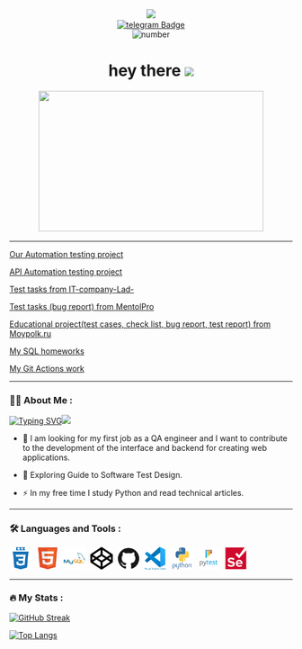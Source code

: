 <div id="header" align="center">
  <img src="https://media.giphy.com/media/paTz7UZbPfTZFRYnnB/giphy.gif" width="200"/>
  
<div id="badges">
  <a href="https://t.me/elena_arabel">
    <img src="https://img.shields.io/badge/telegram-blue?logo=telegram&logoColor=white&style=for-the-badge" alt="telegram Badge"/>
  </a>
</div>
<img src="https://komarev.com/ghpvc/?username=LadyginaElena&style=flat-square&color=blue" alt="number"/>
<h1>
  hey there
  <img src="https://media.giphy.com/media/hvRJCLFzcasrR4ia7z/giphy.gif" width="30px"/>
</h1> </div>
<div align="center">
  <img src="https://media.giphy.com/media/l46Cy1rHbQ92uuLXa/giphy.gif" width="400" height="250"/>
</div>

---

[Our Automation testing project](https://github.com/ivanovajulika/Sauce)

[API Automation testing project](https://github.com/ivanovajulika/Api_Petstore)

[Test tasks from IT-company-Lad- ](https://drive.google.com/drive/folders/1WOlm2O8DNhQFT_t8MvKbp66Y6pS_alBu?usp=sharing)

[Test tasks (bug report) from MentolPro ](https://docs.google.com/spreadsheets/d/1O_TJn9DtrC3cHPM9sAXZsarc4KzhBg5yzTkobjyEkE8/edit?usp=sharing)

[Educational project(test cases, check list, bug report, test report) from Moypolk.ru ](https://drive.google.com/drive/folders/1s8gwpn5l3fR23GAJ3hnFRDutFE078B8Z?usp=sharing)

[My SQL homeworks ](https://github.com/LadyginaElena/My_SQL_homework)

[My Git Actions work](https://github.com/LadyginaElena/Luma_automation)



---

### :woman_technologist: About Me :
[![Typing SVG](https://readme-typing-svg.herokuapp.com?color=%2336BCF7&lines=I+am+QA+engineer)](https://git.io/typing-svg)<img src="https://media.giphy.com/media/WUlplcMpOCEmTGBtBW/giphy.gif" width="30">
- :telescope: I am looking for my first job as a QA engineer and I want to contribute to the development of the interface and backend for creating web applications.

- :seedling: Exploring Guide to Software Test Design.

- :zap: In my free time I study Python and read technical articles.

---

### :hammer_and_wrench: Languages and Tools :

<div>
  <img src="https://github.com/devicons/devicon/blob/master/icons/css3/css3-plain-wordmark.svg"  title="CSS3" alt="CSS" width="40" height="40"/>&nbsp;
  <img src="https://github.com/devicons/devicon/blob/master/icons/html5/html5-original.svg" title="HTML5" alt="HTML" width="40" height="40"/>&nbsp;
  <img src="https://github.com/devicons/devicon/blob/master/icons/mysql/mysql-original-wordmark.svg" title="MySQL"  alt="MySQL" width="40" height="40" />&nbsp;
  <img src="https://github.com/devicons/devicon/blob/master/icons/codepen/codepen-plain.svg" title="Codepen" alt="Codepen" width="40" height="40" />&nbsp;
  <img src="https://github.com/devicons/devicon/blob/master/icons/github/github-original.svg" title="GitHub" alt="GitHub" width="40" height="40" />&nbsp;
  <img src="https://github.com/devicons/devicon/blob/master/icons/vscode/vscode-original-wordmark.svg" title="VSCode" alt="VSCode" width="40" height="40" />&nbsp;
  <img src="https://github.com/devicons/devicon/blob/master/icons/python/python-original-wordmark.svg" title="Python" alt="Python" width="40" height="40" />&nbsp;
  <img src="https://github.com/devicons/devicon/blob/master/icons/pytest/pytest-original-wordmark.svg"  title="Pytest" alt="Pytest" width="40" height="40" />&nbsp;
  <img src="https://github.com/devicons/devicon/blob/master/icons/selenium/selenium-original.svg"  title="Selenium" alt="Selenium" width="40" height="40" />&nbsp;
  </div> 

---

### :fire: My Stats :
[![GitHub Streak](http://github-readme-streak-stats.herokuapp.com?user=LadyginaElena&theme=dark&background=000000)](https://git.io/streak-stats)

[![Top Langs](https://github-readme-stats.vercel.app/api/top-langs/?username=LadyginaElena&theme=dark&background=000000)](https://github.com/anuraghazra/github-readme-stats)
